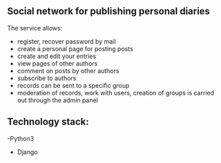 ## Social network for publishing personal diaries
The service allows:
- register, recover password by mail
- create a personal page for posting posts
- create and edit your entries
- view pages of other authors
- comment on posts by other authors
- subscribe to authors
- records can be sent to a specific group
- moderation of records, work with users, creation of groups is carried out through the admin panel

## Technology stack:
-Python3
- Django